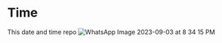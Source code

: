 # Time
This date and time repo
![WhatsApp Image 2023-09-03 at 8 34 15 PM](https://github.com/PoojaRawatig/Time/assets/113825497/461f61aa-ee8f-401f-beec-3312c3cd7cbd)
